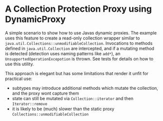 # A Collection Protection Proxy using DynamicProxy 

A simple scenario to show how to use Javas dynamic proxies. The example uses this feature to create a read-only collection wrapper
similar to `java.util.Collections::unmodifiableCollection`. Invocations to methods defined in `java.util.Collection` are intercepted, and 
if a mutating method is detected (detection uses naming patterns like `add*`), an `UnsupportedOperationExcepotion` is thrown. See tests 
for details on how to use this utility.

This approach is elegant but has some limitations that render it unfit for practical use:

 * subtypes may introduce additional methods which mutate the collection, and the proxy wont capture them
 * state can still be mutated via `Collection::iterator` and then `Iterator::remove`
 * it is likely to be (much) slower than the static proxy `Collections::unmodifiableCollection`
